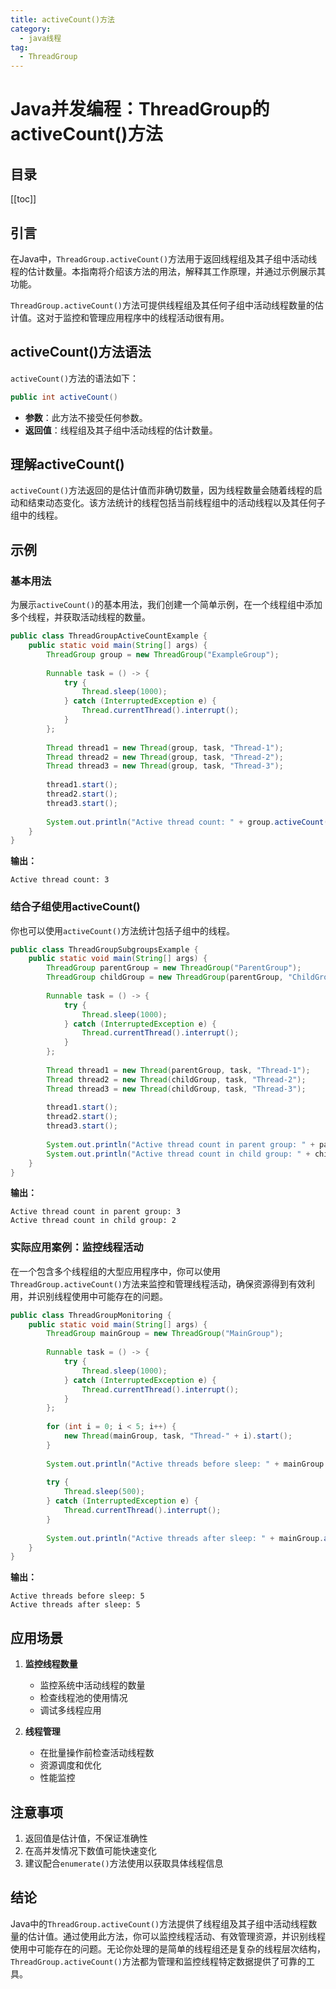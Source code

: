 ```yaml
---
title: activeCount()方法
category:
  - java线程
tag:
  - ThreadGroup
---
```


# Java并发编程：ThreadGroup的activeCount()方法

## 目录

[[toc]]

## 引言

在Java中，`ThreadGroup.activeCount()`方法用于返回线程组及其子组中活动线程的估计数量。本指南将介绍该方法的用法，解释其工作原理，并通过示例展示其功能。

`ThreadGroup.activeCount()`方法可提供线程组及其任何子组中活动线程数量的估计值。这对于监控和管理应用程序中的线程活动很有用。

## activeCount()方法语法

`activeCount()`方法的语法如下：

```java
public int activeCount()
```

- **参数**：此方法不接受任何参数。
- **返回值**：线程组及其子组中活动线程的估计数量。

## 理解activeCount()

`activeCount()`方法返回的是估计值而非确切数量，因为线程数量会随着线程的启动和结束动态变化。该方法统计的线程包括当前线程组中的活动线程以及其任何子组中的线程。

## 示例

### 基本用法

为展示`activeCount()`的基本用法，我们创建一个简单示例，在一个线程组中添加多个线程，并获取活动线程的数量。

```java
public class ThreadGroupActiveCountExample {
    public static void main(String[] args) {
        ThreadGroup group = new ThreadGroup("ExampleGroup");
        
        Runnable task = () -> {
            try {
                Thread.sleep(1000);
            } catch (InterruptedException e) {
                Thread.currentThread().interrupt();
            }
        };
        
        Thread thread1 = new Thread(group, task, "Thread-1");
        Thread thread2 = new Thread(group, task, "Thread-2");
        Thread thread3 = new Thread(group, task, "Thread-3");
        
        thread1.start();
        thread2.start();
        thread3.start();
        
        System.out.println("Active thread count: " + group.activeCount());
    }
}
```

**输出：**
```
Active thread count: 3
```

### 结合子组使用activeCount()

你也可以使用`activeCount()`方法统计包括子组中的线程。

```java
public class ThreadGroupSubgroupsExample {
    public static void main(String[] args) {
        ThreadGroup parentGroup = new ThreadGroup("ParentGroup");
        ThreadGroup childGroup = new ThreadGroup(parentGroup, "ChildGroup");
        
        Runnable task = () -> {
            try {
                Thread.sleep(1000);
            } catch (InterruptedException e) {
                Thread.currentThread().interrupt();
            }
        };
        
        Thread thread1 = new Thread(parentGroup, task, "Thread-1");
        Thread thread2 = new Thread(childGroup, task, "Thread-2");
        Thread thread3 = new Thread(childGroup, task, "Thread-3");
        
        thread1.start();
        thread2.start();
        thread3.start();
        
        System.out.println("Active thread count in parent group: " + parentGroup.activeCount());
        System.out.println("Active thread count in child group: " + childGroup.activeCount());
    }
}
```

**输出：**
```
Active thread count in parent group: 3
Active thread count in child group: 2
```

### 实际应用案例：监控线程活动

在一个包含多个线程组的大型应用程序中，你可以使用`ThreadGroup.activeCount()`方法来监控和管理线程活动，确保资源得到有效利用，并识别线程使用中可能存在的问题。

```java
public class ThreadGroupMonitoring {
    public static void main(String[] args) {
        ThreadGroup mainGroup = new ThreadGroup("MainGroup");
        
        Runnable task = () -> {
            try {
                Thread.sleep(1000);
            } catch (InterruptedException e) {
                Thread.currentThread().interrupt();
            }
        };
        
        for (int i = 0; i < 5; i++) {
            new Thread(mainGroup, task, "Thread-" + i).start();
        }
        
        System.out.println("Active threads before sleep: " + mainGroup.activeCount());
        
        try {
            Thread.sleep(500);
        } catch (InterruptedException e) {
            Thread.currentThread().interrupt();
        }
        
        System.out.println("Active threads after sleep: " + mainGroup.activeCount());
    }
}
```

**输出：**
```
Active threads before sleep: 5
Active threads after sleep: 5
```

## 应用场景

1. **监控线程数量**
   - 监控系统中活动线程的数量
   - 检查线程池的使用情况
   - 调试多线程应用

2. **线程管理**
   - 在批量操作前检查活动线程数
   - 资源调度和优化
   - 性能监控

## 注意事项

1. 返回值是估计值，不保证准确性
2. 在高并发情况下数值可能快速变化
3. 建议配合`enumerate()`方法使用以获取具体线程信息

## 结论

Java中的`ThreadGroup.activeCount()`方法提供了线程组及其子组中活动线程数量的估计值。通过使用此方法，你可以监控线程活动、有效管理资源，并识别线程使用中可能存在的问题。无论你处理的是简单的线程组还是复杂的线程层次结构，`ThreadGroup.activeCount()`方法都为管理和监控线程特定数据提供了可靠的工具。